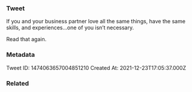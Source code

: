 ### Tweet
If you and your business partner love all the same things, have the same skills, and experiences…one of you isn’t necessary. 

Read that again.

### Metadata
Tweet ID: 1474063657004851210
Created At: 2021-12-23T17:05:37.000Z

### Related

